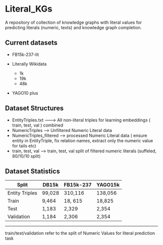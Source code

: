 # Literal_KGs
A repository of collection of knowledge graphs with literal values for predicting literals (numeric, texts) and knowledge graph completion.


## Current datasets

- FB15k-237-lit
- Literally Wikidata
    - 1k
    - 19k
    - 48k

- YAGO10 plus

## Dataset Structures

- EntityTriples.txt ---> All non-literal triples for learning embeddings ( train, test, val ) combined
- NumericTriples --> Unfiltered Numeric Literal data
- NumericTriples_filtered --> processed Numeric Literal data ( ensure entity in EntityTriple, fix relation names, extract only the numeric value for tails etc)
- train, test, val --> train, test, val split of filtered numeric literals (suffeled, 80/10/10 split)


## Dataset Statistics 

| Split           | DB15k   | FB15k-237  | YAGO15k   |
|-----------------|---------|------------|---------------|
| Entity Triples  | 99,028  | 310,116    | 138,056     |
| Train           | 9,464  | 18, 615     |   18,825      |
| Test            |  1,183  | 2,329      | 2,354        |
| Validation      | 1,184   | 2,306     | 2,354         |
----------------------------------------------------------
train/test/validation refer to the split of Numeric Values for literal prediction task
